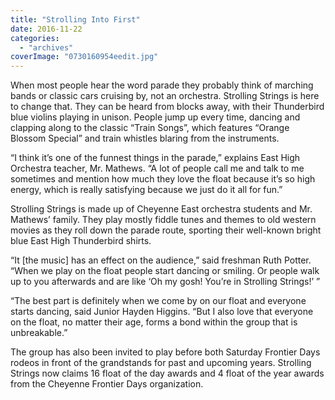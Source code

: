 ```yaml
---
title: "Strolling Into First"
date: 2016-11-22
categories: 
  - "archives"
coverImage: "0730160954eedit.jpg"
---
```


When most people hear the word parade they probably think of marching bands or classic cars cruising by, not an orchestra. Strolling Strings is here to change that. They can be heard from blocks away, with their Thunderbird blue violins playing in unison. People jump up every time, dancing and clapping along to the classic “Train Songs”, which features “Orange Blossom Special” and train whistles blaring from the instruments.

“I think it’s one of the funnest things in the parade,” explains East High Orchestra teacher, Mr. Mathews. “A lot of people call me and talk to me sometimes and mention how much they love the float because it’s so high energy, which is really satisfying because we just do it all for fun.”

Strolling Strings is made up of Cheyenne East orchestra students and Mr. Mathews’ family. They play mostly fiddle tunes and themes to old western movies as they roll down the parade route, sporting their well-known bright blue East High Thunderbird shirts.

“It \[the music\] has an effect on the audience,” said freshman Ruth Potter. “When we play on the float people start dancing or smiling. Or people walk up to you afterwards and are like ‘Oh my gosh! You’re in Strolling Strings!’ ”

“The best part is definitely when we come by on our float and everyone starts dancing, said Junior Hayden Higgins. “But I also love that everyone on the float, no matter their age, forms a bond within the group that is unbreakable.”

The group has also been invited to play before both Saturday Frontier Days rodeos in front of the grandstands for past and upcoming years. Strolling Strings now claims 16 float of the day awards and 4 float of the year awards from the Cheyenne Frontier Days organization.
